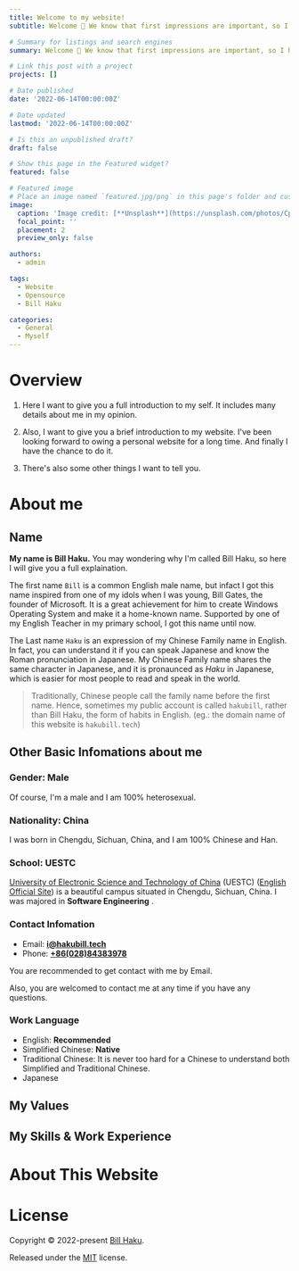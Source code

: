```yaml
---
title: Welcome to my website!
subtitle: Welcome 👋 We know that first impressions are important, so I have written all the things you may want to know to help you get familiar with everything in no time.

# Summary for listings and search engines
summary: Welcome 👋 We know that first impressions are important, so I have written all the things you may want to know to help you get familiar with everything in no time.

# Link this post with a project
projects: []

# Date published
date: '2022-06-14T00:00:00Z'

# Date updated
lastmod: '2022-06-14T00:00:00Z'

# Is this an unpublished draft?
draft: false

# Show this page in the Featured widget?
featured: false

# Featured image
# Place an image named `featured.jpg/png` in this page's folder and customize its options here.
image:
  caption: 'Image credit: [**Unsplash**](https://unsplash.com/photos/CpkOjOcXdUY)'
  focal_point: ''
  placement: 2
  preview_only: false

authors:
  - admin

tags:
  - Website
  - Opensource
  - Bill Haku

categories:
  - General
  - Myself
---
```


# Overview

1. Here I want to give you a full introduction to my self. It includes many details about me in my opinion.

2. Also, I want to give you a brief introduction to my website. I've been looking forward to owing a personal website for a long time. And finally I have the chance to do it.

3. There's also some other things I want to tell you.

# About me

## Name

**My name is Bill Haku.** You may wondering why I'm called Bill Haku, so here I will give you a full explaination.

The first name `Bill` is a common English male name, but infact I got this name inspired from one of my idols when I was young, Bill Gates, the founder of Microsoft. It is a great achievement for him to create Windows Operating System and make it a home-known name. Supported by one of my English Teacher in my primary school, I got this name until now.

The Last name `Haku` is an expression of my Chinese Family name in English. In fact, you can understand it if you can speak Japanese and know the Roman pronunciation in Japanese. My Chinese Family name shares the same character in Japanese, and it is pronaunced as *Haku* in Japanese, which is easier for most people to read and speak in the world.

> Traditionally, Chinese people call the family name before the first name. Hence, sometimes my public account is called `hakubill`, rather than Bill Haku, the form of habits in English. (eg.: the domain name of this website is `hakubill.tech`)

## Other Basic Infomations about me

### Gender: Male

Of course, I'm a male and I am 100% heterosexual.

### Nationality: China

I was born in Chengdu, Sichuan, China, and I am 100% Chinese and Han.

### School: UESTC

 [University of Electronic Science and Technology of China](http://www.uestc.edu.cn) (UESTC) ([English Official Site](https://en.uestc.edu.cn)) is a beautiful campus situated in Chengdu, Sichuan, China. I was majored in **Software Engineering** .

### Contact Infomation

- Email: [**i@hakubill.tech**](mailto:i@hakubill.tech)
- Phone: [**+86(028)84383978**](tel:+86(028)84383978)

You are recommended to get contact with me by Email.

Also, you are welcomed to contact me at any time if you have any questions.

### Work Language

- English: **Recommended**
- Simplified Chinese: **Native**
- Traditional Chinese: It is never too hard for a Chinese to understand both Simplified and Traditional Chinese.
- Japanese

## My Values

## My Skills & Work Experience

# About This Website

# License

Copyright ©️ 2022-present [Bill Haku](https://hakubill.tech).

Released under the [MIT](https://github.com/Bill-Haku/homepage/LICENSE.md) license.
